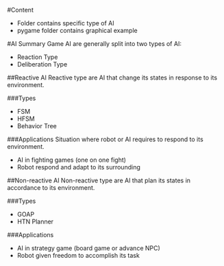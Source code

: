 #Content
* Folder contains specific type of AI
* pygame folder contains graphical example

#AI Summary
Game AI are generally split into two types of AI:
* Reaction Type
* Deliberation Type

##Reactive AI
Reactive type are AI that change its states in response to its environment.

###Types
* FSM
* HFSM
* Behavior Tree

###Applications
Situation where robot or AI requires to respond to its environment.
* AI in fighting games (one on one fight)
* Robot respond and adapt to its surrounding

##Non-reactive AI
Non-reactive type are AI that plan its states in accordance to its environment.

###Types
* GOAP
* HTN Planner

###Applications
* AI in strategy game (board game or advance NPC)
* Robot given freedom to accomplish its task

